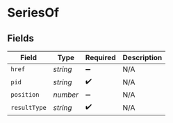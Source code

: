 # SeriesOf


## Fields

| Field              | Type               | Required           | Description        |
| ------------------ | ------------------ | ------------------ | ------------------ |
| `href`             | *string*           | :heavy_minus_sign: | N/A                |
| `pid`              | *string*           | :heavy_check_mark: | N/A                |
| `position`         | *number*           | :heavy_minus_sign: | N/A                |
| `resultType`       | *string*           | :heavy_check_mark: | N/A                |